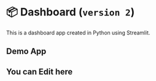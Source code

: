 # 📦 Dashboard (`version 2`)

This is a dashboard app created in Python using Streamlit.

## Demo App

## You can Edit here
